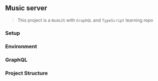 ## Music server

> This project is a `NodeJS` with `GraphQL` and `TypeScript` learning repo

### Setup

### Environment

### GraphQL

### Project Structure

